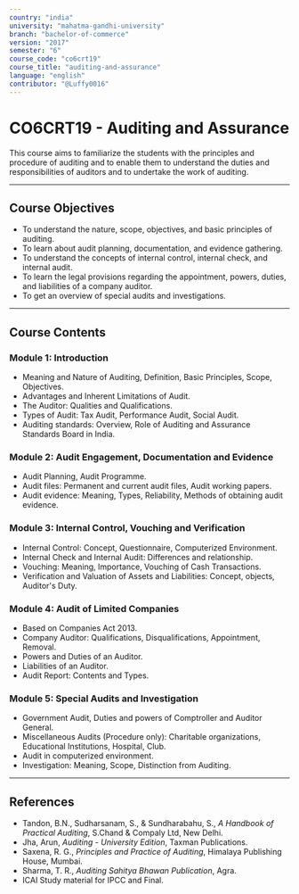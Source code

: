 ```yaml
---
country: "india"
university: "mahatma-gandhi-university"
branch: "bachelor-of-commerce"
version: "2017"
semester: "6"
course_code: "co6crt19"
course_title: "auditing-and-assurance"
language: "english"
contributor: "@Luffy0016"
---
```

# CO6CRT19 - Auditing and Assurance

This course aims to familiarize the students with the principles and procedure of auditing and to enable them to understand the duties and responsibilities of auditors and to undertake the work of auditing.

---
## Course Objectives

* To understand the nature, scope, objectives, and basic principles of auditing.
* To learn about audit planning, documentation, and evidence gathering.
* To understand the concepts of internal control, internal check, and internal audit.
* To learn the legal provisions regarding the appointment, powers, duties, and liabilities of a company auditor.
* To get an overview of special audits and investigations.

---
## Course Contents

### Module 1: Introduction 
* Meaning and Nature of Auditing, Definition, Basic Principles, Scope, Objectives.
* Advantages and Inherent Limitations of Audit.
* The Auditor: Qualities and Qualifications.
* Types of Audit: Tax Audit, Performance Audit, Social Audit.
* Auditing standards: Overview, Role of Auditing and Assurance Standards Board in India.

### Module 2: Audit Engagement, Documentation and Evidence  
* Audit Planning, Audit Programme.
* Audit files: Permanent and current audit files, Audit working papers.
* Audit evidence: Meaning, Types, Reliability, Methods of obtaining audit evidence.

### Module 3: Internal Control, Vouching and Verification  
* Internal Control: Concept, Questionnaire, Computerized Environment.
* Internal Check and Internal Audit: Differences and relationship.
* Vouching: Meaning, Importance, Vouching of Cash Transactions.
* Verification and Valuation of Assets and Liabilities: Concept, objects, Auditor's Duty.

### Module 4: Audit of Limited Companies  
* Based on Companies Act 2013.
* Company Auditor: Qualifications, Disqualifications, Appointment, Removal.
* Powers and Duties of an Auditor.
* Liabilities of an Auditor.
* Audit Report: Contents and Types.

### Module 5: Special Audits and Investigation  
* Government Audit, Duties and powers of Comptroller and Auditor General.
* Miscellaneous Audits (Procedure only): Charitable organizations, Educational Institutions, Hospital, Club.
* Audit in computerized environment.
* Investigation: Meaning, Scope, Distinction from Auditing.

---
## References
* Tandon, B.N., Sudharsanam, S., & Sundharabahu, S., *A Handbook of Practical Auditing*, S.Chand & Compaly Ltd, New Delhi.
* Jha, Arun, *Auditing - University Edition*, Taxman Publications.
* Saxena, R. G., *Principles and Practice of Auditing*, Himalaya Publishing House, Mumbai.
* Sharma, T. R., *Auditing Sahitya Bhawan Publication*, Agra.
* ICAI Study material for IPCC and Final.
